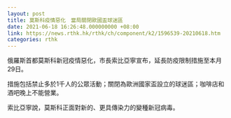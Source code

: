 ```yaml
---
layout: post
title: 莫斯科疫情惡化　當局關閉歐國盃球迷區
date: 2021-06-18 16:26:48.000000000 +08:00
link: https://news.rthk.hk/rthk/ch/component/k2/1596539-20210618.htm
categories: rthk
---
```


俄羅斯首都莫斯科新冠疫情惡化，市長索比亞寧宣布，延長防疫限制措施至本月29日。

措施包括禁止多於1千人的公眾活動；關閉為歐洲國家盃設立的球迷區；咖啡店和酒吧晚上不能營業。

索比亞寧說，莫斯科正面對新的、更具傳染力的變種新冠病毒。
